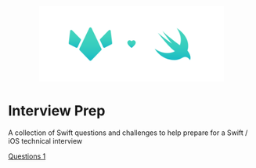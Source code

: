 <p align="center"><img src="./Docs/Assets/interviewPrep.png" height=75% width=75%></p>

# Interview Prep
A collection of Swift questions and challenges to help prepare for a Swift / iOS technical interview

[Questions 1](Questions/questions1.md)

